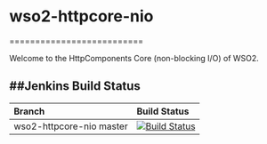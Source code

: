 # wso2-httpcore-nio
==========================

Welcome to the HttpComponents Core (non-blocking I/O) of WSO2.

##Jenkins Build Status
---------------------

|  Branch | Build Status |
| :------------ |:-------------
| wso2-httpcore-nio master      | [![Build Status](https://wso2.org/jenkins/job/wso2-httpcore-nio/badge/icon)](https://wso2.org/jenkins/job/wso2-httpcore-nio)
